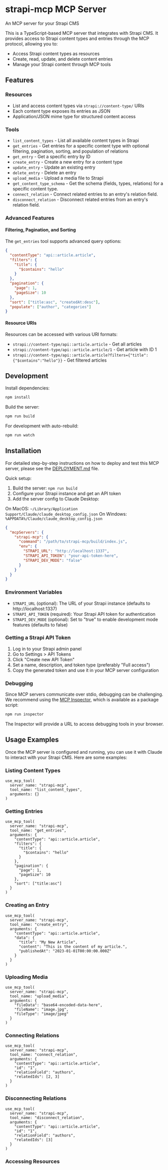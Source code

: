 # strapi-mcp MCP Server

An MCP server for your Strapi CMS

This is a TypeScript-based MCP server that integrates with Strapi CMS. It provides access to Strapi content types and entries through the MCP protocol, allowing you to:

- Access Strapi content types as resources
- Create, read, update, and delete content entries
- Manage your Strapi content through MCP tools

## Features

### Resources
- List and access content types via `strapi://content-type/` URIs
- Each content type exposes its entries as JSON
- Application/JSON mime type for structured content access

### Tools
- `list_content_types` - List all available content types in Strapi
- `get_entries` - Get entries for a specific content type with optional filtering, pagination, sorting, and population of relations
- `get_entry` - Get a specific entry by ID
- `create_entry` - Create a new entry for a content type
- `update_entry` - Update an existing entry
- `delete_entry` - Delete an entry
- `upload_media` - Upload a media file to Strapi
- `get_content_type_schema` - Get the schema (fields, types, relations) for a specific content type.
- `connect_relation` - Connect related entries to an entry's relation field.
- `disconnect_relation` - Disconnect related entries from an entry's relation field.

### Advanced Features

#### Filtering, Pagination, and Sorting
The `get_entries` tool supports advanced query options:
```json
{
  "contentType": "api::article.article",
  "filters": {
    "title": {
      "$contains": "hello"
    }
  },
  "pagination": {
    "page": 1,
    "pageSize": 10
  },
  "sort": ["title:asc", "createdAt:desc"],
  "populate": ["author", "categories"]
}
```

#### Resource URIs
Resources can be accessed with various URI formats:
- `strapi://content-type/api::article.article` - Get all articles
- `strapi://content-type/api::article.article/1` - Get article with ID 1
- `strapi://content-type/api::article.article?filters={"title":{"$contains":"hello"}}` - Get filtered articles

## Development

Install dependencies:
```bash
npm install
```

Build the server:
```bash
npm run build
```

For development with auto-rebuild:
```bash
npm run watch
```

## Installation

For detailed step-by-step instructions on how to deploy and test this MCP server, please see the [DEPLOYMENT.md](./DEPLOYMENT.md) file.

Quick setup:

1. Build the server: `npm run build`
2. Configure your Strapi instance and get an API token
3. Add the server config to Claude Desktop:

On MacOS: `~/Library/Application Support/Claude/claude_desktop_config.json`
On Windows: `%APPDATA%/Claude/claude_desktop_config.json`

```json
{
  "mcpServers": {
    "strapi-mcp": {
      "command": "/path/to/strapi-mcp/build/index.js",
      "env": {
        "STRAPI_URL": "http://localhost:1337",
        "STRAPI_API_TOKEN": "your-api-token-here",
        "STRAPI_DEV_MODE": "false"
      }
    }
  }
}
```

### Environment Variables

- `STRAPI_URL` (optional): The URL of your Strapi instance (defaults to http://localhost:1337)
- `STRAPI_API_TOKEN` (required): Your Strapi API token for authentication
- `STRAPI_DEV_MODE` (optional): Set to "true" to enable development mode features (defaults to false)

### Getting a Strapi API Token

1. Log in to your Strapi admin panel
2. Go to Settings > API Tokens
3. Click "Create new API Token"
4. Set a name, description, and token type (preferably "Full access")
5. Copy the generated token and use it in your MCP server configuration

### Debugging

Since MCP servers communicate over stdio, debugging can be challenging. We recommend using the [MCP Inspector](https://github.com/modelcontextprotocol/inspector), which is available as a package script:

```bash
npm run inspector
```

The Inspector will provide a URL to access debugging tools in your browser.

## Usage Examples

Once the MCP server is configured and running, you can use it with Claude to interact with your Strapi CMS. Here are some examples:

### Listing Content Types

```
use_mcp_tool(
  server_name: "strapi-mcp",
  tool_name: "list_content_types",
  arguments: {}
)
```

### Getting Entries

```
use_mcp_tool(
  server_name: "strapi-mcp",
  tool_name: "get_entries",
  arguments: {
    "contentType": "api::article.article",
    "filters": {
      "title": {
        "$contains": "hello"
      }
    },
    "pagination": {
      "page": 1,
      "pageSize": 10
    },
    "sort": ["title:asc"]
  }
)
```

### Creating an Entry

```
use_mcp_tool(
  server_name: "strapi-mcp",
  tool_name: "create_entry",
  arguments: {
    "contentType": "api::article.article",
    "data": {
      "title": "My New Article",
      "content": "This is the content of my article.",
      "publishedAt": "2023-01-01T00:00:00.000Z"
    }
  }
)
```

### Uploading Media

```
use_mcp_tool(
  server_name: "strapi-mcp",
  tool_name: "upload_media",
  arguments: {
    "fileData": "base64-encoded-data-here",
    "fileName": "image.jpg",
    "fileType": "image/jpeg"
  }
)
```

### Connecting Relations

```
use_mcp_tool(
  server_name: "strapi-mcp",
  tool_name: "connect_relation",
  arguments: {
    "contentType": "api::article.article",
    "id": "1",
    "relationField": "authors",
    "relatedIds": [2, 3]
  }
)
```

### Disconnecting Relations

```
use_mcp_tool(
  server_name: "strapi-mcp",
  tool_name: "disconnect_relation",
  arguments: {
    "contentType": "api::article.article",
    "id": "1",
    "relationField": "authors",
    "relatedIds": [3]
  }
)
```

### Accessing Resources

```